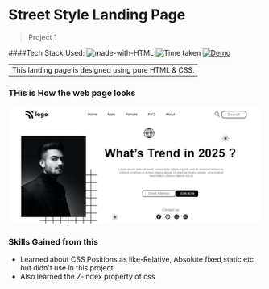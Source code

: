# Street Style Landing Page

> Project 1

####Tech Stack Used:
![made-with-HTML](https://img.shields.io/badge/Made%20with-HTML%20&%20CSS-blue?style=for-the-badge)
![Time taken](https://img.shields.io/badge/Time%20taken-01H%3A39M%3A19S-tomato?style=for-the-badge&logo=Clockify)
[![Demo](https://img.shields.io/badge/See%20Demo-Visit-green?style=for-the-badge&logo=web)](https://62df00e63554bd17ce85502f--spectacular-biscotti-a5ab42.netlify.app/)

<table>
<tr>
<td>
  This landing page is designed using pure HTML & CSS.
</td>
</tr>
</table>

### THis is How the web page looks

![7](./assets/project1.png)

### Skills Gained from this

- Learned about CSS Positions as like-Relative, Absolute fixed,static etc but didn't use in this project.
- Also learned the Z-index property of css
